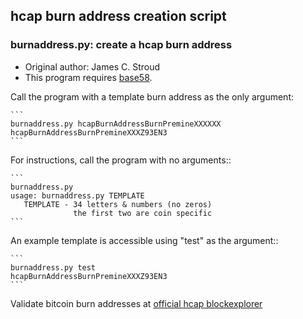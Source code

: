 ## hcap burn address creation script

### burnaddress.py: create a hcap burn address

  - Original author: James C. Stroud
  - This program requires [base58](https://pypi.python.org/pypi/base58/0.2.1).

Call the program with a template burn address as the only argument:

    ```
    burnaddress.py hcapBurnAddressBurnPremineXXXXXX
    hcapBurnAddressBurnPremineXXXZ93EN3
    ```

For instructions, call the program with no arguments::

    ```
    burnaddress.py
    usage: burnaddress.py TEMPLATE
       TEMPLATE - 34 letters & numbers (no zeros)
                  the first two are coin specific
    ```

An example template is accessible using "test" as the argument::

    ```
    burnaddress.py test
    hcapBurnAddressBurnPremineXXXZ93EN3
    ```

Validate bitcoin burn addresses at [official hcap blockexplorer](https://explorer.hcap.com/address/)

